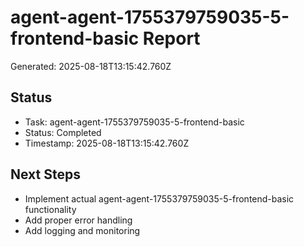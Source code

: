 # agent-agent-1755379759035-5-frontend-basic Report

Generated: 2025-08-18T13:15:42.760Z

## Status
- Task: agent-agent-1755379759035-5-frontend-basic
- Status: Completed
- Timestamp: 2025-08-18T13:15:42.760Z

## Next Steps
- Implement actual agent-agent-1755379759035-5-frontend-basic functionality
- Add proper error handling
- Add logging and monitoring
